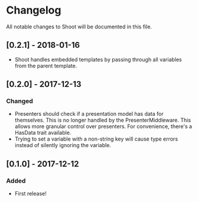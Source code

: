 # Changelog
All notable changes to Shoot will be documented in this file.

## [0.2.1] - 2018-01-16
- Shoot handles embedded templates by passing through all variables from the parent template.

## [0.2.0] - 2017-12-13
### Changed
- Presenters should check if a presentation model has data for themselves. This is no longer handled by the
PresenterMiddleware. This allows more granular control over presenters. For convenience, there's a HasData trait
available.
- Trying to set a variable with a non-string key will cause type errors instead of silently ignoring the variable.

## [0.1.0] - 2017-12-12
### Added
- First release!
